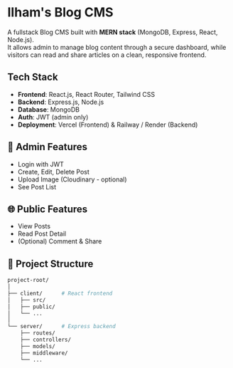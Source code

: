 # Ilham's Blog CMS

A fullstack Blog CMS built with **MERN stack** (MongoDB, Express, React, Node.js).  
It allows admin to manage blog content through a secure dashboard, while visitors can read and share articles on a clean, responsive frontend.

## Tech Stack

- **Frontend**: React.js, React Router, Tailwind CSS 
- **Backend**: Express.js, Node.js
- **Database**: MongoDB
- **Auth**: JWT (admin only)
- **Deployment**: Vercel (Frontend) & Railway / Render (Backend)

## 🔐 Admin Features
- Login with JWT
- Create, Edit, Delete Post
- Upload Image (Cloudinary - optional)
- See Post List

## 🌐 Public Features
- View Posts
- Read Post Detail
- (Optional) Comment & Share

## 📂 Project Structure

```bash
project-root/
│
├── client/      # React frontend
│   ├── src/
│   ├── public/
│   └── ...
│
└── server/      # Express backend
    ├── routes/
    ├── controllers/
    ├── models/
    ├── middleware/
    └── ...

